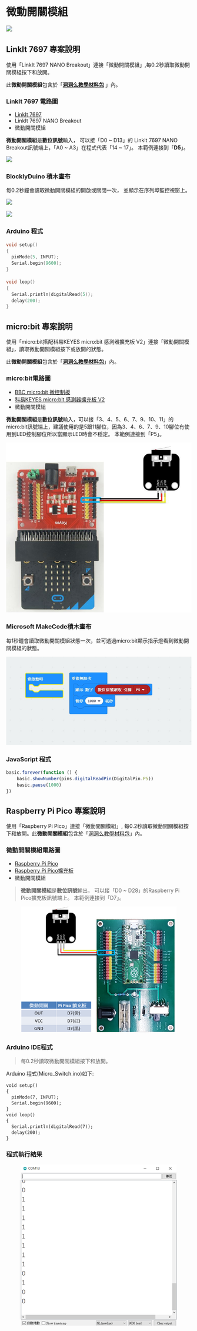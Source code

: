 # 微動開關模組

![](../../.gitbook/assets/linkit7697\_microswitch\_00.png)

## LinkIt 7697 專案說明

使用「LinkIt 7697 NANO Breakout」連接「微動開關模組」,每0.2秒讀取微動開關模組按下和放開。

此**微動開關模組**包含於「[**洞洞么教學材料包**](https://www.robotkingdom.com.tw/product/rk-education-kit-001/) 」內。

### LinkIt 7697 電路圖

* [LinkIt 7697](https://www.robotkingdom.com.tw/product/linkit-7697/)
* LinkIt 7697 NANO Breakout
* 微動開關模組

**微動開關模組**是**數位訊號**輸入， 可以接「D0 \~ D13」的 LinkIt 7697 NANO Breakout訊號端上，「A0 \~ A3」在程式代表「14 \~ 17」。 本範例連接到「**D5**」。

![](../../.gitbook/assets/linkit7697\_microswitch\_01.png)

### BlocklyDuino 積木畫布

每0.2秒鐘會讀取微動開關模組的開啟或關閉一次， 並顯示在序列埠監控視窗上。

![](../../.gitbook/assets/linkit7697\_microswitch\_02.png)

![](../../.gitbook/assets/linkit7697\_microswitch\_03.png)

### Arduino 程式

```c
void setup()
{
  pinMode(5, INPUT);
  Serial.begin(9600);
}

void loop()
{
  Serial.println(digitalRead(5));
  delay(200);
}
```

## micro:bit 專案說明

使用「micro:bit搭配科易KEYES micro:bit 感測器擴充板 V2」連接「微動開關模組」，讀取微動開關模組按下或放開的狀態。

此**微動開關模組**包含於「[**洞洞么教學材料包**](https://www.robotkingdom.com.tw/product/rk-education-kit-001/)」內。

### micro:bit電路圖

* [BBC micro:bit 微控制板
  ](https://www.robotkingdom.com.tw/product/bbc-microbit-1/)
* [科易KEYES micro:bit 感測器擴充板 V2
  ](https://www.robotkingdom.com.tw/product/keyes-microbit-sensor-breakout-v2/)
* 微動開關模組

**微動開關模組**是**數位訊號**輸入，可以接「3、4、5、6、7、9、10、11」的 micro:bit訊號端上，建議使用的是5跟11腳位，因為3、4、6、7、9、10腳位有使用到LED控制腳位所以當顯示LED時會不穩定。 本範例連接到「P5」。

![](<../../.gitbook/assets/01 (2).JPG>)

### Microsoft MakeCode積木畫布

每1秒鐘會讀取微動開關模組狀態一次，並可透過micro:bit顯示指示燈看到微動開關模組的狀態。

![](<../../.gitbook/assets/02 (7) (1).jpg>)

### JavaScript 程式

```javascript
basic.forever(function () {
    basic.showNumber(pins.digitalReadPin(DigitalPin.P5))
    basic.pause(1000)
})

```





## Raspberry Pi Pico 專案說明

使用「Raspberry Pi Pico」連接「微動開關模組」, 每0.2秒讀取微動開關模組按下和放開。此**微動開關模組**包含於「[洞洞么教學材料包](https://robotkingdom.com.tw/product/rk-education-kit-001/)」內。



### 微動開關模組電路圖

* [Raspberry Pi Pico](https://robotkingdom.com.tw/product/raspberry-pi-pico/)[
  ](https://www.robotkingdom.com.tw/product/bbc-microbit-1/)
* [Raspberry Pi Pico擴充板](https://robotkingdom.com.tw/product/pipico-education-kit-001/)[
  ](https://www.robotkingdom.com.tw/product/keyes-microbit-sensor-breakout-v2/)
* 微動開關模組

> **微動開關模組**是**數位訊號**輸出， 可以接「D0 \~ D28」的Raspberry Pi Pico擴充板訊號端上。 本範例連接到「D7」。



<figure><img src="../../.gitbook/assets/image (3) (1) (1).png" alt=""><figcaption></figcaption></figure>



### Arduino IDE程式

> 每0.2秒讀取微動開關模組按下和放開。



Arduino 程式(Micro\_Switch.ino)如下:

```arduino
void setup()
{
  pinMode(7, INPUT);
  Serial.begin(9600);
}
void loop()
{
  Serial.println(digitalRead(7));
  delay(200);
}
```

&#x20;

### **程式執行結果**

<figure><img src="../../.gitbook/assets/image (1) (3).png" alt=""><figcaption></figcaption></figure>
